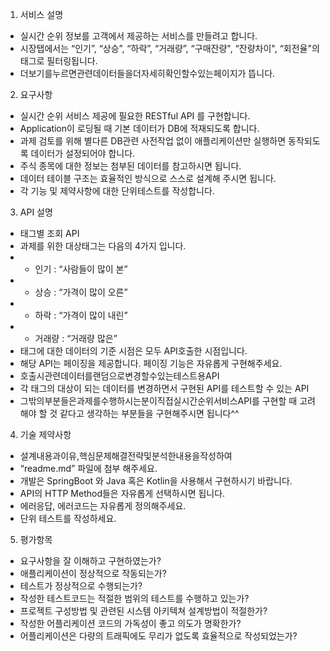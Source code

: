 1. 서비스 설명
- 실시간 순위 정보를 고객에서 제공하는 서비스를 만들려고 합니다.
- 시장탭에서는 “인기”, “상승”, “하락”, “거래량”, “구매잔량", “잔량차이", “회전율"의 태그로 필터링됩니다.
- 더보기를누르면관련데이터들을더자세히확인할수있는페이지가 뜹니다.
2. 요구사항
-  실시간 순위 서비스 제공에 필요한 RESTful API 를 구현합니다.
- Application이 로딩될 때 기본 데이터가 DB에 적재되도록 합니다.
- 과제 검토를 위해 별다른 DB관련 사전작업 없이 애플리케이션만 실행하면 동작되도록 데이터가 설정되어야 합니다.
- 주식 종목에 대한 정보는 첨부된 데이터를 참고하시면 됩니다.
- 데이터 테이블 구조는 효율적인 방식으로 스스로 설계해 주시면 됩니다.
- 각 기능 및 제약사항에 대한 단위테스트를 작성합니다.
3. API 설명
- 태그별 조회 API
- 과제를 위한 대상태그는 다음의 4가지 입니다.
- - 인기 : “사람들이 많이 본”
- - 상승 : “가격이 많이 오른”
- - 하락 : “가격이 많이 내린”
- - 거래량 : “거래량 많은”
- 태그에 대한 데이터의 기준 시점은 모두 API호출한 시점입니다.
- 해당 API는 페이징을 제공합니다. 페이징 기능은 자유롭게 구현해주세요.
- 호출시관련데이터를랜덤으로변경할수있는테스트용API
- 각 태그의 대상이 되는 데이터를 변경하면서 구현된 API를 테스트할 수 있는 API
- 그밖의부분들은과제를수행하시는분이직접실시간순위서비스API를 구현할 때 고려해야 할 것 같다고 생각하는 부분들을 구현해주시면 됩니다^^
4. 기술 제약사항
-  설계내용과이유,핵심문제해결전략및분석한내용을작성하여
- “readme.md” 파일에 첨부 해주세요.
- 개발은 SpringBoot 와 Java 혹은 Kotlin을 사용해서 구현하시기 바랍니다.
- API의 HTTP Method들은 자유롭게 선택하시면 됩니다.
- 에러응답, 에러코드는 자유롭게 정의해주세요.
- 단위 테스트를 작성하세요.
5. 평가항목
- 요구사항을 잘 이해하고 구현하였는가?
- 애플리케이션이 정상적으로 작동되는가?
- 테스트가 정상적으로 수행되는가?
- 작성한 테스트코드는 적절한 범위의 테스트를 수행하고 있는가?
- 프로젝트 구성방법 및 관련된 시스템 아키텍쳐 설계방법이 적절한가?
- 작성한 어플리케이션 코드의 가독성이 좋고 의도가 명확한가?
- 어플리케이션은 다량의 트래픽에도 무리가 없도록 효율적으로 작성되었는가?

